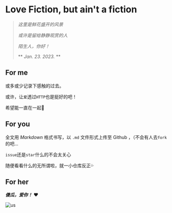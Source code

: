# Love Fiction, but ain't a fiction

> *这里是鲜花盛开的风景*
>
> *或许是留给静静观赏的人*
>
> *陌生人，你好！*
>
> ** *Jan. 23. 2023.* **

## For me

或多或少记录下感触的过去。

或许，让`爱`透过`HTTP`也是挺好的吧！

希望能一直在一起🥰

## For you

全文用 *Markdown* 格式书写，以 `.md` 文件形式上传至 Github ，（不会有人去`fork`的吧...

`issue`还是`star`什么的不会太关心

随便看看什么的无所谓啦，就一小仓库反正💦

## For her

***傻瓜，爱你！*** ❤️

![us](https://i.328888.xyz/2023/01/23/OM7Yx.jpeg)
